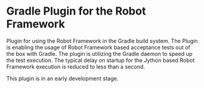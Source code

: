 # Gradle Plugin for the Robot Framework
Plugin for using the Robot Framework in the Gradle build system. The Plugin is enabling the usage of Robot Framework
based acceptance tests out of the box with Gradle.
The plugin is utilizing the Gradle daemon to speed up the test execution. The typical delay on startup for the Jython
based Robot Framework execution is reduced to less than a second.

This plugin is in an early development stage.
